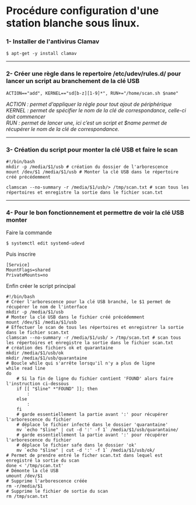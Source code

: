 # Procédure configuration d'une station blanche sous linux.

### 1- Installer de l'antivirus Clamav
```
$ apt-get -y install clamav
```

---
### 2- Créer une règle dans le repertoire /etc/udev/rules.d/ pour lancer un script au branchement de la clé USB
```
ACTION=="add", KERNEL=="sd[b-z][1-9]*", RUN+="/home/scan.sh $name"
```
<em>
ACTION : permet d’appliquer la règle pour tout ajout de périphérique<br> 
KERNEL : permet de spécifier le nom de la clé de correspondance, celle-ci doit commencer<br>
RUN : permet de lancer une, ici c’est un script et $name permet de récupérer le nom de la clé de correspondance.<br>

</em>

---
### 3- Création du script pour monter la clé USB et faire le scan
```
#!/bin/bash
mkdir -p /media/$1/usb # création du dossier de l'arborescence
mount /dev/$1 /media/$1/usb # Monter la clé USB dans le répertoire créé précédemment

clamscan --no-summary -r /media/$1/usb/> /tmp/scan.txt # scan tous les répertoires et enregistre la sortie dans le fichier scan.txt
```
---
### 4- Pour le bon fonctionnement et permettre de voir la clé USB monter
Faire la commande 
```
$ systemctl edit systemd-udevd
```
Puis inscrire
```
[Service]
MountFlags=shared
PrivateMounts=no
```
Enfin créer le script principal
```
#!/bin/bash
# Créer l'arborescence pour la clé USB branché, le $1 permet de récupérer le nom de l'interface
mkdir -p /media/$1/usb
# Monter la clé USB dans le fichier créé précédemment
mount /dev/$1 /media/$1/usb
# Effectuer le scan de tous les répertoires et enregistrer la sortie dans le fichier scan.txt
clamscan --no-summary -r /media/$1/usb/ > /tmp/scan.txt # scan tous les répertoires et enregistre la sortie dans le fichier scan.txt
# création des fichiers ok et quarantaine
mkdir /media/$1/usb/ok
mkdir /media/$1/usb/quarantaine
# Boucle while qui s'arrête lorsqu'il n'y a plus de ligne
while read line
do
    # Si la fin de ligne du fichier contient 'FOUND' alors faire l'instruction ci-dessous
    if [[ "$line" *"FOUND" ]]; then
        :
    else
        :
    fi
    # garde essentiellement la partie avant ':' pour récupérer l'arborescence du fichier
    # déplace le fichier infecté dans le dossier 'quarantaine'
    mv `echo "$line" | cut -d ':' -f 1` /media/$1/usb/quarantaine/
    # garde essentiellement la partie avant ':' pour récupérer l'arborescence du fichier
    # déplace le fichier safe dans le dossier 'ok'
    mv `echo "$line" | cut -d ':' -f 1` /media/$1/usb/ok/
# Permet de prendre entré le ficher scan.txt dans lequel est enregistré la sortie du scan
done < '/tmp/scan.txt'
# Démonte la clé USB
umount /dev/$1
# Supprime l'arborescence créée
rm -r/media/$1
# Supprime le fichier de sortie du scan
rm /tmp/scan.txt
```
